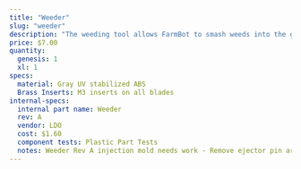 ```yaml
---
title: "Weeder"
slug: "weeder"
description: "The weeding tool allows FarmBot to smash weeds into the ground, thereby killing them via mechanical disruption. The tool consists of a base component and interchangeable implements that allow you to customize the tool for your soil conditions and types of weeds."
price: $7.00
quantity:
  genesis: 1
  xl: 1
specs:
  material: Gray UV stabilized ABS
  Brass Inserts: M3 inserts on all blades
internal-specs:
  internal part name: Weeder
  rev: A
  vendor: LDO
  cost: $1.60
  component tests: Plastic Part Tests
  notes: Weeder Rev A injection mold needs work - Remove ejector pin artifacts on bottom inside of part.
---
```

